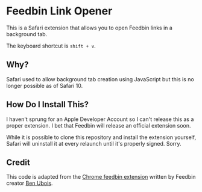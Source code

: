 Feedbin Link Opener
===================

This is a Safari extension that allows you to open Feedbin links in a background tab.

The keyboard shortcut is `shift + v`.

Why?
----

Safari used to allow background tab creation using JavaScript but this is no longer possible as of Safari 10.

How Do I Install This?
---------------------------

I haven't sprung for an Apple Developer Account so I can't release this as a proper extension. I bet that Feedbin will release an official extension soon.

While it is possible to clone this repository and install the extension yourself, Safari will uninstall it at every relaunch until it's properly signed. Sorry.

Credit
-------

This code is adapted from the [Chrome feedbin extension](https://github.com/feedbin/feedbin-link-opener-chrome) written by Feedbin creator [Ben Ubois](https://github.com/benubois).
